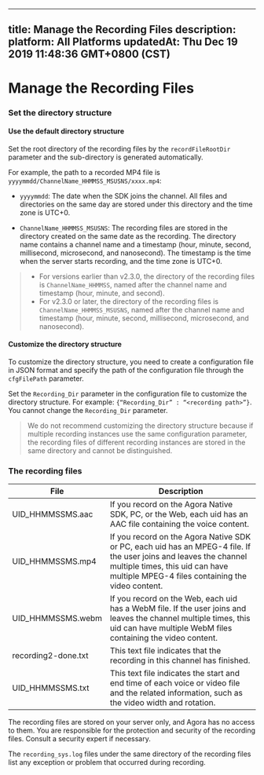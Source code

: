 
---
title: Manage the Recording Files
description: 
platform: All Platforms
updatedAt: Thu Dec 19 2019 11:48:36 GMT+0800 (CST)
---
# Manage the Recording Files
### Set the directory structure

#### Use the default directory structure 

Set the root directory of the recording files by the `recordFileRootDir` parameter and the sub-directory is generated automatically. 

For example, the path to a recorded MP4 file is `yyyymmdd/ChannelName_HHMMSS_MSUSNS/xxxx.mp4`: 

- `yyyymmdd`: The date when the SDK joins the channel. All files and directories on the same day are stored under this directory and the time zone is UTC+0.

- `ChannelName_HHMMSS_MSUSNS`: The recording files are stored in the directory created on the same date as the recording. The directory name contains a channel name and a timestamp (hour, minute, second, millisecond, microsecond, and nanosecond). The timestamp is the time when the server starts recording, and the time zone is UTC+0.

> - For versions earlier than v2.3.0, the directory of the recording files is `ChannelName_HHMMSS`, named after the channel name and timestamp (hour, minute, and second).
> - For v2.3.0 or later, the directory of the recording files is `ChannelName_HHMMSS_MSUSNS`, named after the channel name and timestamp (hour, minute, second, millisecond, microsecond, and nanosecond).

#### Customize the directory structure

To customize the directory structure, you need to create a configuration file in JSON format and specify the path of the configuration file through the `cfgFilePath` parameter.

Set the `Recording_Dir` parameter in the configuration file to customize the directory structure. For example: `{“Recording_Dir” : “<recording path>”}`. You cannot change the `Recording_Dir` parameter.

> We do not recommend customizing the directory structure because if multiple recording instances use the same configuration parameter, the recording files of different recording instances are stored in the same directory and cannot be distinguished.

### The recording files

<table>
<colgroup>
<col/>
<col/>
</colgroup>
<thead>
<tr><th>File</th>
<th>Description</th>
</tr>
</thead>
<tbody>
<tr><td>UID_HHMMSSMS.aac</td>
<td>If you record on the Agora Native SDK, PC, or the Web, each uid has an AAC file containing the voice content.</td>
</tr>
<tr><td>UID_HHMMSSMS.mp4</td>
<td>If you record on the Agora Native SDK or PC, each uid has an MPEG-4 file. If the user joins and leaves the channel multiple times, this uid can have multiple MPEG-4 files containing the video content.</td>
</tr>
<tr><td>UID_HHMMSSMS.webm</td>
<td>If you record on the Web, each uid has a WebM file. If the user joins and leaves the channel multiple times, this uid can have multiple WebM files containing the video content.</td>
</tr>
<tr><td>recording2-done.txt</td>
<td>This text file indicates that the recording in this channel has finished.</td>
</tr>
<tr><td>UID_HHMMSSMS.txt</td>
<td>This text file indicates the start and end time of each voice or video file and the related information, such as the video width and rotation.</td>
</tr>
</tbody>
</table>

The recording files are stored on your server only, and Agora has no access to them. You are responsible for the protection and security of the recording files. Consult a security expert if necessary.

The `recording_sys.log` files under the same directory of the recording files list any exception or problem that occurred during recording.



